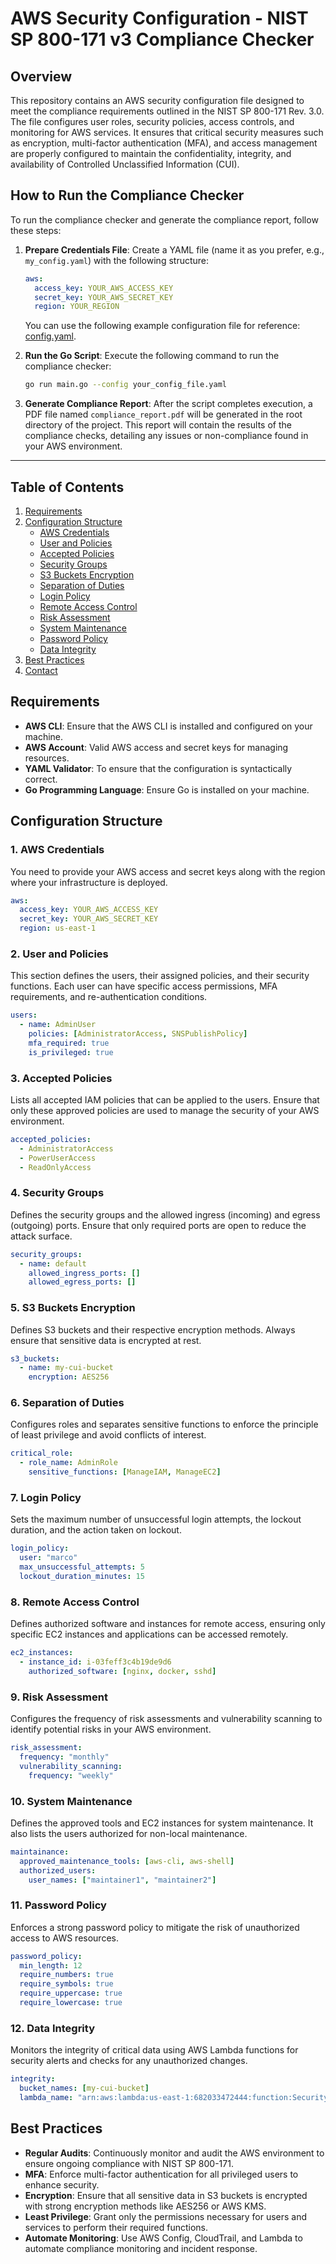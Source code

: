 # AWS Security Configuration - NIST SP 800-171 v3 Compliance Checker

## Overview

This repository contains an AWS security configuration file designed to meet the compliance requirements outlined in the NIST SP 800-171 Rev. 3.0. The file configures user roles, security policies, access controls, and monitoring for AWS services. It ensures that critical security measures such as encryption, multi-factor authentication (MFA), and access management are properly configured to maintain the confidentiality, integrity, and availability of Controlled Unclassified Information (CUI).

## How to Run the Compliance Checker

To run the compliance checker and generate the compliance report, follow these steps:

1. **Prepare Credentials File**: 
   Create a YAML file (name it as you prefer, e.g., `my_config.yaml`) with the following structure:
   ```yaml
   aws:
     access_key: YOUR_AWS_ACCESS_KEY
     secret_key: YOUR_AWS_SECRET_KEY
     region: YOUR_REGION
   ```

   You can use the following example configuration file for reference: [config.yaml](https://github.com/marco-spagnuolo/cloud_compliance_checker/blob/main/config/config.yaml).

2. **Run the Go Script**:
   Execute the following command to run the compliance checker:
   ```bash
   go run main.go --config your_config_file.yaml
   ```

3. **Generate Compliance Report**:
   After the script completes execution, a PDF file named `compliance_report.pdf` will be generated in the root directory of the project. This report will contain the results of the compliance checks, detailing any issues or non-compliance found in your AWS environment.

---

## Table of Contents

1. [Requirements](#requirements)
2. [Configuration Structure](#configuration-structure)
    - [AWS Credentials](#1-aws-credentials)
    - [User and Policies](#2-user-and-policies)
    - [Accepted Policies](#3-accepted-policies)
    - [Security Groups](#4-security-groups)
    - [S3 Buckets Encryption](#5-s3-buckets-encryption)
    - [Separation of Duties](#6-separation-of-duties)
    - [Login Policy](#7-login-policy)
    - [Remote Access Control](#8-remote-access-control)
    - [Risk Assessment](#9-risk-assessment)
    - [System Maintenance](#10-system-maintenance)
    - [Password Policy](#11-password-policy)
    - [Data Integrity](#12-data-integrity)
3. [Best Practices](#best-practices)
4. [Contact](#contact)

## Requirements

- **AWS CLI**: Ensure that the AWS CLI is installed and configured on your machine.
- **AWS Account**: Valid AWS access and secret keys for managing resources.
- **YAML Validator**: To ensure that the configuration is syntactically correct.
- **Go Programming Language**: Ensure Go is installed on your machine.

## Configuration Structure

### 1. AWS Credentials

You need to provide your AWS access and secret keys along with the region where your infrastructure is deployed.

```yaml
aws:
  access_key: YOUR_AWS_ACCESS_KEY
  secret_key: YOUR_AWS_SECRET_KEY
  region: us-east-1
```

### 2. User and Policies

This section defines the users, their assigned policies, and their security functions. Each user can have specific access permissions, MFA requirements, and re-authentication conditions.

```yaml
users:
  - name: AdminUser
    policies: [AdministratorAccess, SNSPublishPolicy]
    mfa_required: true
    is_privileged: true
```

### 3. Accepted Policies

Lists all accepted IAM policies that can be applied to the users. Ensure that only these approved policies are used to manage the security of your AWS environment.

```yaml
accepted_policies:
  - AdministratorAccess
  - PowerUserAccess
  - ReadOnlyAccess
```

### 4. Security Groups

Defines the security groups and the allowed ingress (incoming) and egress (outgoing) ports. Ensure that only required ports are open to reduce the attack surface.

```yaml
security_groups:
  - name: default
    allowed_ingress_ports: []
    allowed_egress_ports: []
```

### 5. S3 Buckets Encryption

Defines S3 buckets and their respective encryption methods. Always ensure that sensitive data is encrypted at rest.

```yaml
s3_buckets:
  - name: my-cui-bucket
    encryption: AES256
```

### 6. Separation of Duties

Configures roles and separates sensitive functions to enforce the principle of least privilege and avoid conflicts of interest.

```yaml
critical_role:
  - role_name: AdminRole
    sensitive_functions: [ManageIAM, ManageEC2]
```

### 7. Login Policy

Sets the maximum number of unsuccessful login attempts, the lockout duration, and the action taken on lockout.

```yaml
login_policy:
  user: "marco"
  max_unsuccessful_attempts: 5
  lockout_duration_minutes: 15
```

### 8. Remote Access Control

Defines authorized software and instances for remote access, ensuring only specific EC2 instances and applications can be accessed remotely.

```yaml
ec2_instances:
  - instance_id: i-03feff3c4b19de9d6
    authorized_software: [nginx, docker, sshd]
```

### 9. Risk Assessment

Configures the frequency of risk assessments and vulnerability scanning to identify potential risks in your AWS environment.

```yaml
risk_assessment:
  frequency: "monthly"
  vulnerability_scanning:
    frequency: "weekly"
```

### 10. System Maintenance

Defines the approved tools and EC2 instances for system maintenance. It also lists the users authorized for non-local maintenance.

```yaml
maintainance:
  approved_maintenance_tools: [aws-cli, aws-shell]
  authorized_users:
    user_names: ["maintainer1", "maintainer2"]
```

### 11. Password Policy

Enforces a strong password policy to mitigate the risk of unauthorized access to AWS resources.

```yaml
password_policy:
  min_length: 12
  require_numbers: true
  require_symbols: true
  require_uppercase: true
  require_lowercase: true
```

### 12. Data Integrity

Monitors the integrity of critical data using AWS Lambda functions for security alerts and checks for any unauthorized changes.

```yaml
integrity:
  bucket_names: [my-cui-bucket]
  lambda_name: "arn:aws:lambda:us-east-1:682033472444:function:SecurityAlertsFunction"
```

## Best Practices

- **Regular Audits**: Continuously monitor and audit the AWS environment to ensure ongoing compliance with NIST SP 800-171.
- **MFA**: Enforce multi-factor authentication for all privileged users to enhance security.
- **Encryption**: Ensure that all sensitive data in S3 buckets is encrypted with strong encryption methods like AES256 or AWS KMS.
- **Least Privilege**: Grant only the permissions necessary for users and services to perform their required functions.
- **Automate Monitoring**: Use AWS Config, CloudTrail, and Lambda to automate compliance monitoring and incident response.

